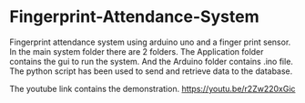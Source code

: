 # Fingerprint-Attendance-System
Fingerprint attendance system using arduino uno and a finger print sensor.
In the main system folder there are 2 folders. The Application folder contains the gui to run the system. And the Arduino folder contains .ino file. The python script has been used to send and retrieve data to the database.

The youtube link contains the demonstration.
https://youtu.be/r2Zw220xGic

